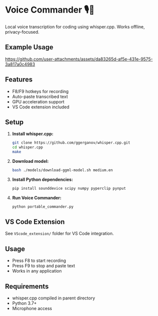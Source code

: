 # Voice Commander 🎙🫡
Local voice transcription for coding using whisper.cpp. Works offline, privacy-focused.

## Example Usage

https://github.com/user-attachments/assets/da83265d-af5e-431e-9575-3a817a0c4983

## Features
- F8/F9 hotkeys for recording
- Auto-paste transcribed text
- GPU acceleration support
- VS Code extension included

## Setup
1. **Install whisper.cpp:**
   ```bash
   git clone https://github.com/ggerganov/whisper.cpp.git
   cd whisper.cpp
   make
   ```

2. **Download model:**
   ```bash
   bash ./models/download-ggml-model.sh medium.en
   ```

3. **Install Python dependencies:**
   ```bash
   pip install sounddevice scipy numpy pyperclip pynput
   ```

4. **Run Voice Commander:**
   ```bash
   python portable_commander.py
   ```

## VS Code Extension
See `VScode_extension/` folder for VS Code integration.

## Usage
- Press F8 to start recording
- Press F9 to stop and paste text
- Works in any application

## Requirements
- whisper.cpp compiled in parent directory
- Python 3.7+
- Microphone access 
